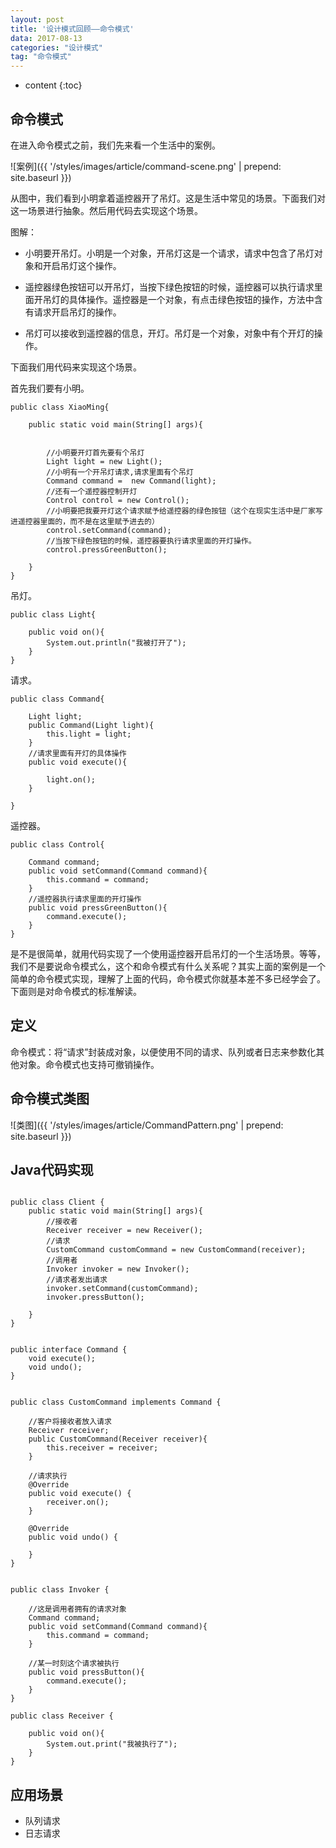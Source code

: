 ```yaml
---
layout: post
title: '设计模式回顾——命令模式'
data: 2017-08-13
categories: "设计模式"
tag: "命令模式"
---
```


* content
{:toc}

命令模式
---------------------


在进入命令模式之前，我们先来看一个生活中的案例。

![案例]({{ '/styles/images/article/command-scene.png' | prepend: site.baseurl  }})

从图中，我们看到小明拿着遥控器开了吊灯。这是生活中常见的场景。下面我们对这一场景进行抽象。然后用代码去实现这个场景。

图解：

* 小明要开吊灯。小明是一个对象，开吊灯这是一个请求，请求中包含了吊灯对象和开启吊灯这个操作。

* 遥控器绿色按钮可以开吊灯，当按下绿色按钮的时候，遥控器可以执行请求里面开吊灯的具体操作。遥控器是一个对象，有点击绿色按钮的操作，方法中含有请求开启吊灯的操作。

* 吊灯可以接收到遥控器的信息，开灯。吊灯是一个对象，对象中有个开灯的操作。

下面我们用代码来实现这个场景。

首先我们要有小明。

```
public class XiaoMing{

	public static void main(String[] args){
	
		
		//小明要开灯首先要有个吊灯
		Light light = new Light();
		//小明有一个开吊灯请求,请求里面有个吊灯
		Command command =  new Command(light);
		//还有一个遥控器控制开灯
		Control control = new Control();
		//小明要把我要开灯这个请求赋予给遥控器的绿色按钮（这个在现实生活中是厂家写进遥控器里面的，而不是在这里赋予进去的）
		control.setCommand(command);
		//当按下绿色按钮的时候，遥控器要执行请求里面的开灯操作。
		control.pressGreenButton();
			
	}
}
```

吊灯。

```
public class Light{

	public void on(){
		System.out.println("我被打开了");
	}
}

```

请求。

```
public class Command{

	Light light;
	public Command(Light light){
		this.light = light;
	}
	//请求里面有开灯的具体操作
	public void execute(){
	
		light.on();
	}

}

```

遥控器。

```
public class Control{

	Command command;
	public void setCommand(Command command){
		this.command = command;
	}
	//遥控器执行请求里面的开灯操作
	public void pressGreenButton(){
		command.execute();
	}
}

```

是不是很简单，就用代码实现了一个使用遥控器开启吊灯的一个生活场景。等等，我们不是要说命令模式么，这个和命令模式有什么关系呢？其实上面的案例是一个简单的命令模式实现，理解了上面的代码，命令模式你就基本差不多已经学会了。下面则是对命令模式的标准解读。

## 定义

命令模式：将“请求”封装成对象，以便使用不同的请求、队列或者日志来参数化其他对象。命令模式也支持可撤销操作。

## 命令模式类图

![类图]({{ '/styles/images/article/CommandPattern.png' | prepend: site.baseurl  }})

## Java代码实现

```

public class Client {
    public static void main(String[] args){
        //接收者
        Receiver receiver = new Receiver();
        //请求
        CustomCommand customCommand = new CustomCommand(receiver);
        //调用者
        Invoker invoker = new Invoker();
        //请求者发出请求
        invoker.setCommand(customCommand);
        invoker.pressButton();

    }
}


public interface Command {
    void execute();
    void undo();
}


public class CustomCommand implements Command {

    //客户将接收者放入请求
    Receiver receiver;
    public CustomCommand(Receiver receiver){
        this.receiver = receiver;
    }

    //请求执行
    @Override
    public void execute() {
        receiver.on();
    }

    @Override
    public void undo() {

    }
}


public class Invoker {

    //这是调用者拥有的请求对象
    Command command;
    public void setCommand(Command command){
        this.command = command;
    }

    //某一时刻这个请求被执行
    public void pressButton(){
        command.execute();
    }
}

public class Receiver {

    public void on(){
        System.out.print("我被执行了");
    }
}

```

## 应用场景

* 队列请求
* 日志请求


